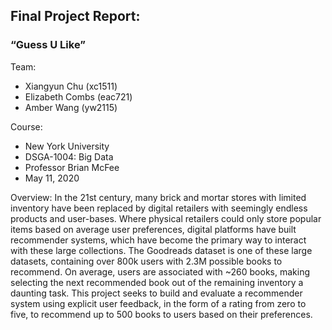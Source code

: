 ## Final Project Report:
### “Guess U Like”

Team:
* Xiangyun Chu (xc1511)
* Elizabeth Combs (eac721)
* Amber Wang (yw2115)

Course:
* New York University
* DSGA-1004: Big Data
* Professor Brian McFee
* May 11, 2020

Overview: 
In the 21st century, many brick and mortar stores with limited inventory have been replaced by digital retailers with seemingly endless products and user-bases. Where physical retailers could only store popular items based on average user preferences, digital platforms have built recommender systems, which have become the primary way to interact with these large collections. The Goodreads dataset is one of these large datasets, containing over 800k users with 2.3M possible books to recommend. On average, users are associated with ~260 books, making selecting the next recommended book out of the remaining inventory a daunting task. This project seeks to build and evaluate a recommender system using explicit user feedback, in the form of a rating from zero to five, to recommend up to 500 books to users based on their preferences.


